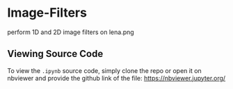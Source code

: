 # Image-Filters
perform 1D and 2D image filters on lena.png
## Viewing Source Code
To view the ```.ipynb``` source code, simply clone the repo or open it on nbviewer and provide the github link of the file:
https://nbviewer.jupyter.org/
